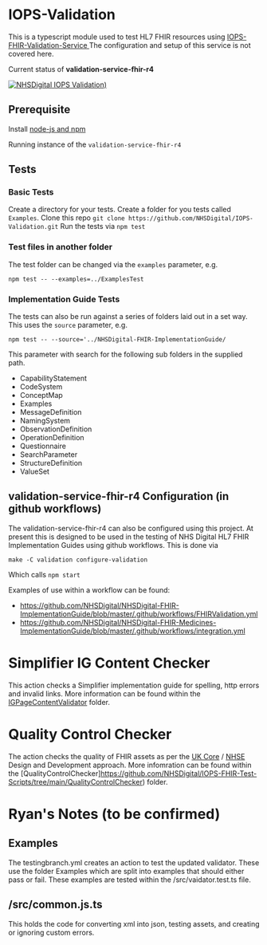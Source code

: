 # IOPS-Validation


This is a typescript module used to test HL7 FHIR resources using [IOPS-FHIR-Validation-Service ](https://github.com/NHSDigital/IOPS-FHIR-Validation-Service)
The configuration and setup of this service is not covered here.

Current status of **validation-service-fhir-r4** 


[![NHSDigital IOPS Validation)](https://github.com/NHSDigital/IOPS-Validation/actions/workflows/testingbranch.yml/badge.svg)](https://github.com/NHSDigital/IOPS-Validation/actions/workflows/testingbranch.yml)

## Prerequisite 

Install [node-js and npm](https://docs.npmjs.com/downloading-and-installing-node-js-and-npm)

Running instance of the `validation-service-fhir-r4`

## Tests

### Basic Tests

Create a directory for your tests. 
Create a folder for you tests called `Examples`.
Clone this repo `git clone https://github.com/NHSDigital/IOPS-Validation.git`
Run the tests via `npm test`

### Test files in another folder

The test folder can be changed via the `examples` parameter, e.g. 

`npm test -- --examples=../ExamplesTest`

### Implementation Guide Tests

The tests can also be run against a series of folders laid out in a set way. This uses the `source` parameter, e.g. 

`npm test -- --source='../NHSDigital-FHIR-ImplementationGuide/`

This parameter with search for the following sub folders in the supplied path.

- CapabilityStatement
- CodeSystem
- ConceptMap
- Examples
- MessageDefinition
- NamingSystem
- ObservationDefinition
- OperationDefinition
- Questionnaire
- SearchParameter
- StructureDefinition
- ValueSet

## validation-service-fhir-r4 Configuration (in github workflows)

The validation-service-fhir-r4 can also be configured using this project. At present this is designed to be used in the testing of NHS Digital HL7 FHIR Implementation Guides using github workflows. This is done via 

`make -C validation configure-validation`

Which calls `npm start`

Examples of use within a workflow can be found:

- https://github.com/NHSDigital/NHSDigital-FHIR-ImplementationGuide/blob/master/.github/workflows/FHIRValidation.yml
- https://github.com/NHSDigital/NHSDigital-FHIR-Medicines-ImplementationGuide/blob/master/.github/workflows/integration.yml

# Simplifier IG Content Checker
This action checks a Simplifier implementation guide for spelling, http errors and invalid links. More information can be found within the [IGPageContentValidator](https://github.com/NHSDigital/IOPS-FHIR-Test-Scripts/tree/main/IGPageContentValidator) folder.

# Quality Control Checker
The action checks the quality of FHIR assets as per the [UK Core](https://simplifier.net/guide/hl7fhirukcoredesignanddevelopmentapproach?version=current) / [NHSE](https://simplifier.net/guide/nhs-england-design-and-development-approach?version=current) Design and Development approach. More infomration can be found within the [QualityControlChecker]https://github.com/NHSDigital/IOPS-FHIR-Test-Scripts/tree/main/QualityControlChecker) folder.

# Ryan's Notes (to be confirmed)
## Examples
The testingbranch.yml creates an action to test the updated validator. These use the folder Examples which are split into examples that should either pass or fail. These examples are tested within the /src/vaidator.test.ts file.

## /src/common.js.ts
This holds the code for converting xml into json, testing assets, and creating or ignoring custom errors.
